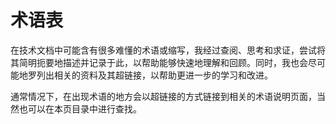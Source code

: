 # 术语表

在技术文档中可能含有很多难懂的术语或缩写，我经过查阅、思考和求证，尝试将其简明扼要地描述并记录于此，以帮助能够快速地理解和回顾。同时，我也会尽可能地罗列出相关的资料及其超链接，以帮助更进一步的学习和改进。

通常情况下，在出现术语的地方会以超链接的方式链接到相关的术语说明页面，当然也可以在本页目录中进行查找。
